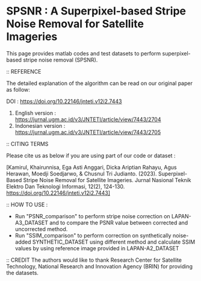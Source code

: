 # SPSNR : A Superpixel-based Stripe Noise Removal for Satellite Imageries

This page provides matlab codes and test datasets to perform superpixel-based stripe noise removal (SPSNR).

:: REFERENCE

The detailed explanation of the algorithm can be read on our original paper as follow:

DOI                   : https://doi.org/10.22146/jnteti.v12i2.7443
1. English version    : https://jurnal.ugm.ac.id/v3/JNTETI/article/view/7443/2704
2. Indonesian version : https://jurnal.ugm.ac.id/v3/JNTETI/article/view/7443/2705


:: CITING TERMS

Please cite us as below if you are using part of our code or dataset :

[Kamirul, Khairunnisa, Ega Asti Anggari, Dicka Ariptian Rahayu, Agus Herawan, Moedji Soedjarwo, & Chusnul Tri Judianto. (2023). Superpixel-Based Stripe Noise Removal for Satellite Imageries. Jurnal Nasional Teknik Elektro Dan Teknologi Informasi, 12(2), 124-130. https://doi.org/10.22146/jnteti.v12i2.7443]


:: HOW TO USE :
- Run "PSNR_comparison" to perform stripe noise correction on LAPAN-A3_DATASET and to compare the PSNR value between corrected and uncorrected method.
- Run "SSIM_comparison" to perform correction on synthetically noise-added SYNTHETIC_DATASET using different method and calculate SSIM values by using reference image provided in LAPAN-A2_DATASET

:: CREDIT
The authors would like to thank Research Center for Satellite Technology, National Research and Innovation Agency (BRIN) for providing the datasets.
